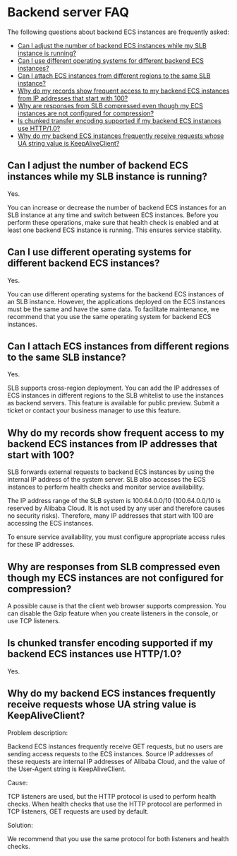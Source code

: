 # Backend server FAQ

The following questions about backend ECS instances are frequently asked:

-   [Can I adjust the number of backend ECS instances while my SLB instance is running?](#section_bt3_knx_wdb)
-   [Can I use different operating systems for different backend ECS instances?](#section_ct3_knx_wdb)
-   [Can I attach ECS instances from different regions to the same SLB instance?](#section_dt3_knx_wdb)
-   [Why do my records show frequent access to my backend ECS instances from IP addresses that start with 100?](#section_gt3_knx_wdb)
-   [Why are responses from SLB compressed even though my ECS instances are not configured for compression?](#section_ot3_knx_wdb)
-   [Is chunked transfer encoding supported if my backend ECS instances use HTTP/1.0?](#section_pt3_knx_wdb)
-   [Why do my backend ECS instances frequently receive requests whose UA string value is KeepAliveClient?](#section_c43_sqx_wdb)

## Can I adjust the number of backend ECS instances while my SLB instance is running?

Yes.

You can increase or decrease the number of backend ECS instances for an SLB instance at any time and switch between ECS instances. Before you perform these operations, make sure that health check is enabled and at least one backend ECS instance is running. This ensures service stability.

## Can I use different operating systems for different backend ECS instances?

Yes.

You can use different operating systems for the backend ECS instances of an SLB instance. However, the applications deployed on the ECS instances must be the same and have the same data. To facilitate maintenance, we recommend that you use the same operating system for backend ECS instances.

## Can I attach ECS instances from different regions to the same SLB instance?

Yes.

SLB supports cross-region deployment. You can add the IP addresses of ECS instances in different regions to the SLB whitelist to use the instances as backend servers. This feature is available for public preview. Submit a ticket or contact your business manager to use this feature.

## Why do my records show frequent access to my backend ECS instances from IP addresses that start with 100?

SLB forwards external requests to backend ECS instances by using the internal IP address of the system server. SLB also accesses the ECS instances to perform health checks and monitor service availability.

The IP address range of the SLB system is 100.64.0.0/10 \(100.64.0.0/10 is reserved by Alibaba Cloud. It is not used by any user and therefore causes no security risks\). Therefore, many IP addresses that start with 100 are accessing the ECS instances.

To ensure service availability, you must configure appropriate access rules for these IP addresses.

## Why are responses from SLB compressed even though my ECS instances are not configured for compression?

A possible cause is that the client web browser supports compression. You can disable the Gzip feature when you create listeners in the console, or use TCP listeners.

## Is chunked transfer encoding supported if my backend ECS instances use HTTP/1.0?

Yes.

## Why do my backend ECS instances frequently receive requests whose UA string value is KeepAliveClient?

Problem description:

Backend ECS instances frequently receive GET requests, but no users are sending access requests to the ECS instances. Source IP addresses of these requests are internal IP addresses of Alibaba Cloud, and the value of the User-Agent string is KeepAliveClient.

Cause:

TCP listeners are used, but the HTTP protocol is used to perform health checks. When health checks that use the HTTP protocol are performed in TCP listeners, GET requests are used by default.

Solution:

We recommend that you use the same protocol for both listeners and health checks.

